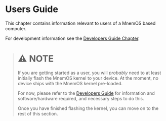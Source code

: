 # Users Guide

This chapter contains information relevant to users of a MnemOS based computer.

For development information see the [Developers Guide Chapter](../dev-guide/intro.md).

> # ⚠️ **NOTE**
>
> If you are getting started as a user, you will *probably* need to at least initially flash the MnemOS kernel to your device. At the moment, no device ships with the MnemOS kernel pre-loaded.
>
> For now, please refer to the [Developers Guide](../dev-guide/intro.md) for information and software/hardware required, and necessary steps to do this.
>
> Once you have finished flashing the kernel, you can move on to the rest of this section.
